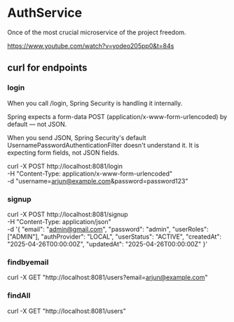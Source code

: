 # AuthService
Once of the most crucial microservice of the project freedom.

https://www.youtube.com/watch?v=yodeo205pp0&t=84s

## curl for endpoints

### login
When you call /login, Spring Security is handling it internally.

Spring expects a form-data POST (application/x-www-form-urlencoded) by default — not JSON.

When you send JSON, Spring Security's default UsernamePasswordAuthenticationFilter doesn't understand it.
It is expecting form fields, not JSON fields.

curl -X POST http://localhost:8081/login \
-H "Content-Type: application/x-www-form-urlencoded" \
-d "username=arjun@example.com&password=password123"

### signup
curl -X POST http://localhost:8081/signup \
-H "Content-Type: application/json" \
-d '{
"email": "admin@gmail.com",
"password": "admin",
"userRoles": ["ADMIN"],
"authProvider": "LOCAL",
"userStatus": "ACTIVE",
"createdAt": "2025-04-26T00:00:00Z",
"updatedAt": "2025-04-26T00:00:00Z"
}'

### findbyemail
curl -X GET "http://localhost:8081/users?email=arjun@example.com"
### findAll
curl -X GET "http://localhost:8081/users"